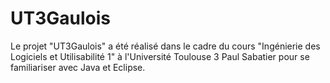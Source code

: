 # UT3Gaulois
Le projet "UT3Gaulois" a été réalisé dans le cadre du cours "Ingénierie des Logiciels et Utilisabilité 1" à l'Université Toulouse 3 Paul Sabatier pour se familiariser avec Java et Eclipse.
